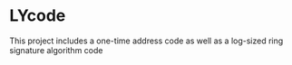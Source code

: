 # LYcode
This project includes a one-time address code as well as a log-sized ring signature algorithm code
